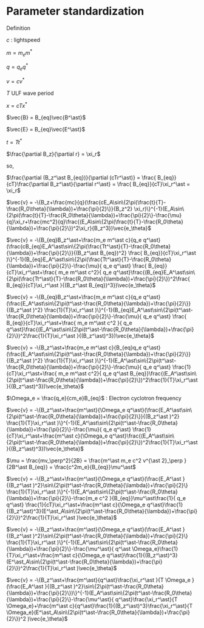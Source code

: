 # Parameter standardization

Definition

$c$ : lightspeed

$m = m_e m^\ast$

$q = q_e q^\ast$

$v = cv^\ast$

$T$ ULF wave period

$x = c Tx^\ast$

$\vec{B} = B_{eq}\vec{B^\ast}$

$\vec{E} = B_{eq}\vec{E^\ast}$

$t = Tt^\ast$   


$\frac{\partial B_z}{\partial r} = \xi_r$


so,

$\frac{\partial (B_z^\ast B_{eq})}{\partial (cTr^\ast)} = \frac{ B_{eq}}{cT}\frac{\partial B_z^\ast}{\partial r^\ast}  =  \frac{ B_{eq}}{cT}\xi_r^\ast = \xi_r$


$\vec{v} =  -\{B_z+\frac{mc}{q}(\frac{cE_A\sin\{2\pi(\frac{t}{T}-\frac{R_0\theta}{\lambda})+\frac{\pi}{2}\}}{B_z^2} \xi_r)\}^{-1}(E_A\sin\{2\pi(\frac{t}{T}-\frac{R_0\theta}{\lambda})+\frac{\pi}{2}\}-\frac{\mu}{q}\xi_r+\frac{mc^2}{q}\frac{(E_A\sin\{2\pi(\frac{t}{T}-\frac{R_0\theta}{\lambda})+\frac{\pi}{2}\})^2\xi_r}{B_z^3})\vec{e_\theta}$



$\vec{v} =  -\{B_{eq}B_z^\ast+\frac{m_e m^\ast c}{q_e q^\ast}(\frac{cB_{eq}E_A^\ast\sin\{2\pi(\frac{Tt^\ast}{T}-\frac{R_0\theta}{\lambda})+\frac{\pi}{2}\}}{(B_z^\ast B_{eq})^2} \frac{ B_{eq}}{cT}\xi_r^\ast )\}^{-1}(B_{eq}E_A^\ast\sin\{2\pi(\frac{Tt^\ast}{T}-\frac{R_0\theta}{\lambda})+\frac{\pi}{2}\}-\frac{\mu}{ q_e q^\ast} \frac{ B_{eq}}{cT}\xi_r^\ast+\frac{ m_e m^\ast c^2}{ q_e q^\ast}\frac{(B_{eq}E_A^\ast\sin\{2\pi(\frac{Tt^\ast}{T}-\frac{R_0\theta}{\lambda})+\frac{\pi}{2}\})^2\frac{ B_{eq}}{cT}\xi_r^\ast }{(B_z^\ast B_{eq})^3})\vec{e_\theta}$


$\vec{v} =  -\{B_{eq}B_z^\ast+\frac{m_e m^\ast c}{q_e q^\ast}(\frac{E_A^\ast\sin\{2\pi(t^\ast-\frac{R_0\theta}{\lambda})+\frac{\pi}{2}\}}{(B_z^\ast )^2} \frac{1}{T}\xi_r^\ast )\}^{-1}(B_{eq}E_A^\ast\sin\{2\pi(t^\ast-\frac{R_0\theta}{\lambda})+\frac{\pi}{2}\}-\frac{\mu}{ q_e q^\ast} \frac{ B_{eq}}{cT}\xi_r^\ast+\frac{ m_e m^\ast c^2 }{ q_e q^\ast}\frac{(E_A^\ast\sin\{2\pi(t^\ast-\frac{R_0\theta}{\lambda})+\frac{\pi}{2}\})^2\frac{1}{T}\xi_r^\ast }{(B_z^\ast)^3})\vec{e_\theta}$


$\vec{v} =  -\{B_z^\ast+\frac{m_e m^\ast c}{B_{eq}q_e q^\ast}(\frac{E_A^\ast\sin\{2\pi(t^\ast-\frac{R_0\theta}{\lambda})+\frac{\pi}{2}\}}{(B_z^\ast )^2} \frac{1}{T}\xi_r^\ast )\}^{-1}(E_A^\ast\sin\{2\pi(t^\ast-\frac{R_0\theta}{\lambda})+\frac{\pi}{2}\}-\frac{\mu}{ q_e q^\ast} \frac{1}{cT}\xi_r^\ast+\frac{ m_e m^\ast c^2}{ q_e q^\ast B_{eq}}\frac{(E_A^\ast\sin\{2\pi(t^\ast-\frac{R_0\theta}{\lambda})+\frac{\pi}{2}\})^2\frac{1}{T}\xi_r^\ast }{(B_z^\ast)^3})\vec{e_\theta}$

$\Omega_e = \frac{q_e}{cm_e}B_{eq}$ : Electron cyclotron frequency

$\vec{v} =  -\{B_z^\ast+\frac{m^\ast}{\Omega_e q^\ast}(\frac{E_A^\ast\sin\{2\pi(t^\ast-\frac{R_0\theta}{\lambda})+\frac{\pi}{2}\}}{(B_z^\ast )^2} \frac{1}{T}\xi_r^\ast )\}^{-1}(E_A^\ast\sin\{2\pi(t^\ast-\frac{R_0\theta}{\lambda})+\frac{\pi}{2}\}-\frac{\mu}{ q_e q^\ast} \frac{1}{cT}\xi_r^\ast+\frac{m^\ast c}{\Omega_e q^\ast}\frac{(E_A^\ast\sin\{2\pi(t^\ast-\frac{R_0\theta}{\lambda})+\frac{\pi}{2}\})^2\frac{1}{T}\xi_r^\ast }{(B_z^\ast)^3})\vec{e_\theta}$

$\mu = \frac{mv_\perp^2}{2B} = \frac{m^\ast m_e c^2 v^{\ast 2}_\perp }{2B^\ast B_{eq}} = \frac{c^2m_e}{B_{eq}}\mu^\ast$


$\vec{v} =  -\{B_z^\ast+\frac{m^\ast}{\Omega_e q^\ast}(\frac{E_A^\ast }{(B_z^\ast )^2}\sin\{2\pi(t^\ast-\frac{R_0\theta}{\lambda})+\frac{\pi}{2}\} \frac{1}{T}\xi_r^\ast )\}^{-1}(E_A^\ast\sin\{2\pi(t^\ast-\frac{R_0\theta}{\lambda})+\frac{\pi}{2}\}-\frac{m_e c^2 }{B_{eq}}\mu^\ast\frac{1}{ q_e q^\ast} \frac{1}{cT}\xi_r^\ast+\frac{m^\ast c}{\Omega_e q^\ast}\frac{1}{(B_z^\ast)^3}(E^\ast_A\sin\{2\pi(t^\ast-\frac{R_0\theta}{\lambda})+\frac{\pi}{2}\})^2\frac{1}{T}\xi_r^\ast )\vec{e_\theta}$

$\vec{v} =  -\{B_z^\ast+\frac{m^\ast}{\Omega_e q^\ast}(\frac{E_A^\ast }{(B_z^\ast )^2}\sin\{2\pi(t^\ast-\frac{R_0\theta}{\lambda})+\frac{\pi}{2}\} \frac{1}{T}\xi_r^\ast )\}^{-1}(E_A^\ast\sin\{2\pi(t^\ast-\frac{R_0\theta}{\lambda})+\frac{\pi}{2}\}-\frac{\mu^\ast}{  q^\ast \Omega_e}\frac{1}{T}\xi_r^\ast+\frac{m^\ast c}{\Omega_e q^\ast}\frac{1}{(B_z^\ast)^3}(E^\ast_A\sin\{2\pi(t^\ast-\frac{R_0\theta}{\lambda})+\frac{\pi}{2}\})^2\frac{1}{T}\xi_r^\ast )\vec{e_\theta}$

$\vec{v} =  -\{B_z^\ast+\frac{m^\ast}{q^\ast}\frac{\xi_r^\ast }{T \Omega_e }(\frac{E_A^\ast }{(B_z^\ast )^2}\sin\{2\pi(t^\ast-\frac{R_0\theta}{\lambda})+\frac{\pi}{2}\})\}^{-1}(E_A^\ast\sin\{2\pi(t^\ast-\frac{R_0\theta}{\lambda})+\frac{\pi}{2}\}-\frac{\mu^\ast}{  q^\ast}\frac{\xi_r^\ast}{T \Omega_e}+\frac{m^\ast c}{q^\ast}\frac{1}{(B_z^\ast)^3}\frac{\xi_r^\ast}{T \Omega_e}(E^\ast_A\sin\{2\pi(t^\ast-\frac{R_0\theta}{\lambda})+\frac{\pi}{2}\})^2 )\vec{e_\theta}$